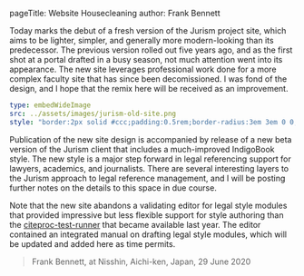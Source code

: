 pageTitle: Website Housecleaning
author: Frank Bennett

Today marks the debut of a fresh version of the Jurism project site,
which aims to be lighter, simpler, and generally more modern-looking
than its predecessor. The previous version rolled out five years ago,
and as the first shot at a portal drafted in a busy season, not much
attention went into its appearance. The new site leverages
professional work done for a more complex faculty site that has since
been decomissioned. I was fond of the design, and I hope that the
remix here will be received as an improvement.

``` yaml
type: embedWideImage
src: ../assets/images/jurism-old-site.png
style: "border:2px solid #ccc;padding:0.5rem;border-radius:3em 3em 0 0;"
```

Publication of the new site design is accompanied by release of a new
beta version of the Jurism client that includes a much-improved
IndigoBook style. The new style is a major step forward in legal
referencing support for lawyers, academics, and journalists. There are
several interesting layers to the Jurism approach to legal reference
management, and I will be posting further notes on the details to
this space in due course.

Note that the new site abandons a validating editor for legal style
modules that provided impressive but less flexible support for style
authoring than the
[citeproc-test-runner](https://www.npmjs.com/package/citeproc-test-runner)
that became available last year. The editor contained an integrated manual
on drafting legal style modules, which will be updated and added here
as time permits.

> Frank Bennett, at Nisshin, Aichi-ken, Japan, 29 June 2020
